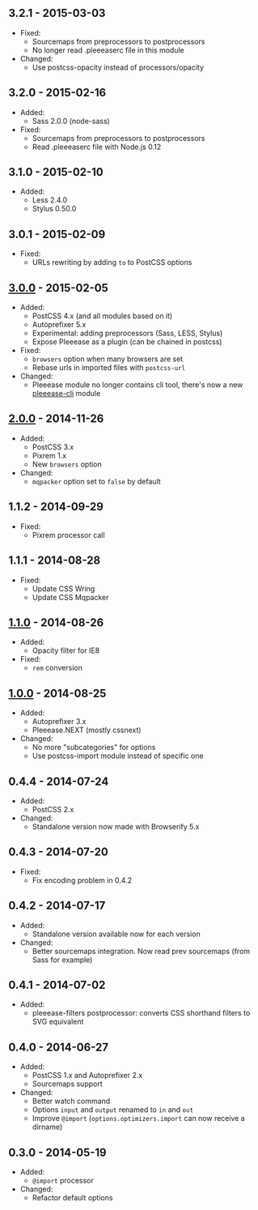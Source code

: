 ## 3.2.1 - 2015-03-03

* Fixed:
  * Sourcemaps from preprocessors to postprocessors
  * No longer read .pleeeaserc file in this module
* Changed:
  * Use postcss-opacity instead of processors/opacity

## 3.2.0 - 2015-02-16

* Added:
  * Sass 2.0.0 (node-sass)
* Fixed:
  * Sourcemaps from preprocessors to postprocessors
  * Read .pleeeaserc file with Node.js 0.12

## 3.1.0 - 2015-02-10

* Added:
  * Less 2.4.0
  * Stylus 0.50.0

## 3.0.1 - 2015-02-09

* Fixed:
  * URLs rewriting by adding `to` to PostCSS options

## [3.0.0] - 2015-02-05

* Added:
  * PostCSS 4.x (and all modules based on it)
  * Autoprefixer 5.x
  * Experimental: adding preprocessors (Sass, LESS, Stylus)
  * Expose Pleeease as a plugin (can be chained in postcss)
* Fixed:
  * `browsers` option when many browsers are set
  * Rebase urls in imported files with `postcss-url`
* Changed:
  * Pleeease module no longer contains cli tool, there's now a new [pleeease-cli](https://github.com/iamvdo/pleeease-cli) module

## [2.0.0] - 2014-11-26

* Added:
  * PostCSS 3.x
  * Pixrem 1.x
  * New `browsers` option
* Changed:
  * `mqpacker` option set to `false` by default

## 1.1.2 - 2014-09-29

* Fixed:
  * Pixrem processor call

## 1.1.1 - 2014-08-28

* Fixed:
  * Update CSS Wring
  * Update CSS Mqpacker

## [1.1.0] - 2014-08-26

* Added:
  * Opacity filter for IE8
* Fixed:
  * `rem` conversion

## [1.0.0] - 2014-08-25

* Added:
  * Autoprefixer 3.x
  * Pleeease.NEXT (mostly cssnext)
* Changed:
  * No more "subcategories" for options
  * Use postcss-import module instead of specific one

## 0.4.4 - 2014-07-24

* Added:
  * PostCSS 2.x
* Changed:
  * Standalone version now made with Browserify 5.x

## 0.4.3 - 2014-07-20

* Fixed:
  * Fix encoding problem in 0.4.2

## 0.4.2 - 2014-07-17

* Added:
  * Standalone version available now for each version
* Changed:
  * Better sourcemaps integration. Now read prev sourcemaps (from Sass for example)


## 0.4.1 - 2014-07-02

* Added:
  * pleeease-filters postprocessor: converts CSS shorthand filters to SVG equivalent

## 0.4.0 - 2014-06-27

* Added:
  * PostCSS 1.x and Autoprefixer 2.x
  * Sourcemaps support
* Changed:
  * Better watch command
  * Options `input` and `output` renamed to `in` and `out`
  * Improve `@import` (`options.optimizers.import` can now receive a dirname)

## 0.3.0 - 2014-05-19
* Added:
  * `@import` processor
* Changed:
  * Refactor default options

[1.0.0]: https://github.com/iamvdo/pleeease/releases/tag/1.0.0
[1.1.0]: https://github.com/iamvdo/pleeease/releases/tag/1.1.0
[2.0.0]: https://github.com/iamvdo/pleeease/releases/tag/2.0.0
[3.0.0]: https://github.com/iamvdo/pleeease/releases/tag/3.0.0
